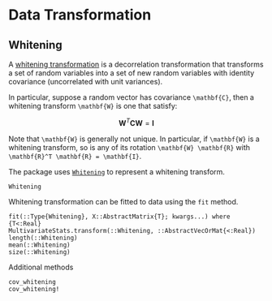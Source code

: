 # Data Transformation

## Whitening

A [whitening transformation](http://en.wikipedia.org/wiki/Whitening_transformation>) is a decorrelation transformation that transforms a set of random variables into a set of new random variables with identity covariance (uncorrelated with unit variances).

In particular, suppose a random vector has covariance ``\mathbf{C}``, then a whitening transform ``\mathbf{W}`` is one that satisfy:

```math
   \mathbf{W}^T \mathbf{C} \mathbf{W} = \mathbf{I}
```

Note that ``\mathbf{W}`` is generally not unique. In particular, if ``\mathbf{W}`` is a whitening transform, so is any of its rotation ``\mathbf{W} \mathbf{R}`` with ``\mathbf{R}^T \mathbf{R} = \mathbf{I}``.

The package uses [`Whitening`](@ref) to represent a whitening transform.

```@docs
Whitening
```

Whitening transformation can be fitted to data using the `fit` method.

```@docs
fit(::Type{Whitening}, X::AbstractMatrix{T}; kwargs...) where {T<:Real}
MultivariateStats.transform(::Whitening, ::AbstractVecOrMat{<:Real})
length(::Whitening)
mean(::Whitening)
size(::Whitening)
```

Additional methods
```@docs
cov_whitening
cov_whitening!
```
